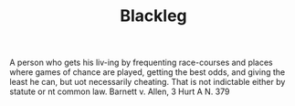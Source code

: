 ---
title: Blackleg
letter: B
permalink: "/definitions/blackleg.html"
body: A person who gets his liv-ing by frequenting race-courses and places where games
  of chance are played, getting the best odds, and giving the least he can, but uot
  necessarily cheating. That is not indictable either by statute or nt common law.
  Barnett v. Allen, 3 Hurt A N. 379
published_at: '2018-07-07'
source: Black's Law Dictionary
layout: post
---